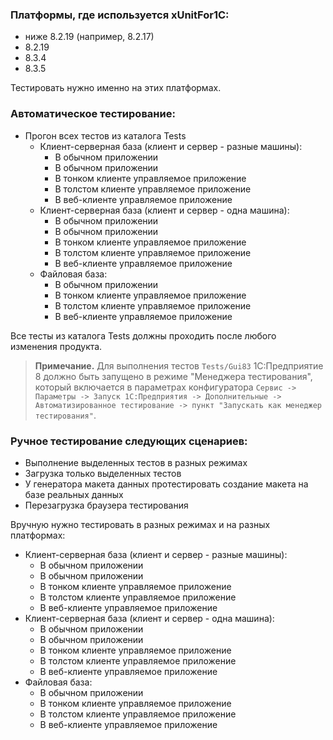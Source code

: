 ### Платформы, где используется xUnitFor1C:
- ниже 8.2.19 (например, 8.2.17)
- 8.2.19
- 8.3.4
- 8.3.5

Тестировать нужно именно на этих платформах.

### Автоматическое тестирование:
- Прогон всех тестов из каталога Tests
  - Клиент-серверная база (клиент и сервер - разные машины):
	  - В обычном приложении
	  - В обычном приложении
	  - В тонком клиенте управляемое приложение
	  - В толстом клиенте управляемое приложение
	  - В веб-клиенте управляемое приложение
  - Клиент-серверная база (клиент и сервер - одна машина):
	  - В обычном приложении
	  - В обычном приложении
	  - В тонком клиенте управляемое приложение
	  - В толстом клиенте управляемое приложение
	  - В веб-клиенте управляемое приложение
  - Файловая база:
	  - В обычном приложении
	  - В тонком клиенте управляемое приложение
	  - В толстом клиенте управляемое приложение
	  - В веб-клиенте управляемое приложение

Все тесты из каталога Tests должны проходить после любого изменения продукта.

> **Примечание.** Для выполнения тестов `Tests/Gui83` 1С:Предприятие 8 должно быть запущено в режиме "Менеджера тестирования", который включается в параметрах конфигуратора `Сервис -> Параметры -> Запуск 1С:Предприятия -> Дополнительные -> Автоматизированное тестирование -> пункт "Запускать как менеджер тестирования"`.

### Ручное тестирование следующих сценариев:
- Выполнение выделенных тестов в разных режимах
- Загрузка только выделенных тестов
- У генератора макета данных протестировать создание макета на базе реальных данных
- Перезагрузка браузера тестирования

Вручную нужно тестировать в разных режимах и на разных платформах:
  - Клиент-серверная база (клиент и сервер - разные машины):
	  - В обычном приложении
	  - В обычном приложении
	  - В тонком клиенте управляемое приложение
	  - В толстом клиенте управляемое приложение
	  - В веб-клиенте управляемое приложение
  - Клиент-серверная база (клиент и сервер - одна машина):
	  - В обычном приложении
	  - В обычном приложении
	  - В тонком клиенте управляемое приложение
	  - В толстом клиенте управляемое приложение
	  - В веб-клиенте управляемое приложение
  - Файловая база:
	  - В обычном приложении
	  - В тонком клиенте управляемое приложение
	  - В толстом клиенте управляемое приложение
	  - В веб-клиенте управляемое приложение
